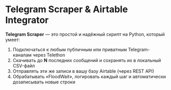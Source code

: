 # Telegram Scraper & Airtable Integrator

**Telegram Scraper** — это простой и надёжный скрипт на Python, который умеет:

1. Подключаться к любым публичным или приватным Telegram-каналам через Telethon  
2. Скачивать до **N** последних сообщений и сохранять их в локальный CSV-файл  
3. Отправлять эти же записи в вашу базу Airtable (через REST API)  
4. Обрабатывать «FloodWait», логировать каждый шаг и автоматически дозаписывать новые строки
